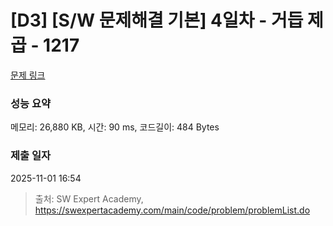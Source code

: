 # [D3] [S/W 문제해결 기본] 4일차 - 거듭 제곱 - 1217 

[문제 링크](https://swexpertacademy.com/main/code/problem/problemDetail.do?contestProbId=AV14dUIaAAUCFAYD) 

### 성능 요약

메모리: 26,880 KB, 시간: 90 ms, 코드길이: 484 Bytes

### 제출 일자

2025-11-01 16:54



> 출처: SW Expert Academy, https://swexpertacademy.com/main/code/problem/problemList.do